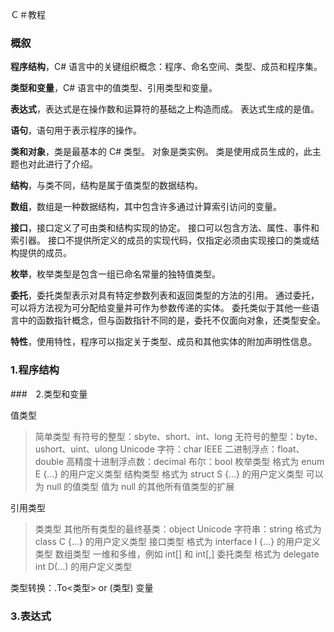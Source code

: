 Ｃ＃教程

### 概叙

**程序结构**，C# 语言中的关键组织概念：程序、命名空间、类型、成员和程序集。

**类型和变量**，C# 语言中的值类型、引用类型和变量。

**表达式**，表达式是在操作数和运算符的基础之上构造而成。 表达式生成的是值。

**语句**，语句用于表示程序的操作。

**类和对象**，类是最基本的 C# 类型。 对象是类实例。 类是使用成员生成的，此主题也对此进行了介绍。

**结构**，与类不同，结构是属于值类型的数据结构。

**数组**，数组是一种数据结构，其中包含许多通过计算索引访问的变量。

**接口**，接口定义了可由类和结构实现的协定。 接口可以包含方法、属性、事件和索引器。 接口不提供所定义的成员的实现代码，仅指定必须由实现接口的类或结构提供的成员。

**枚举**，枚举类型是包含一组已命名常量的独特值类型。

**委托**，委托类型表示对具有特定参数列表和返回类型的方法的引用。 通过委托，可以将方法视为可分配给变量并可作为参数传递的实体。 委托类似于其他一些语言中的函数指针概念，但与函数指针不同的是，委托不仅面向对象，还类型安全。

**特性**，使用特性，程序可以指定关于类型、成员和其他实体的附加声明性信息。

### 1.程序结构



###　2.类型和变量

值类型
> 简单类型
有符号的整型：sbyte、short、int、long
无符号的整型：byte、ushort、uint、ulong
Unicode 字符：char
IEEE 二进制浮点：float、double
高精度十进制浮点数：decimal
布尔：bool
枚举类型
格式为 enum E {...} 的用户定义类型
结构类型
格式为 struct S {...} 的用户定义类型
可以为 null 的值类型
值为 null 的其他所有值类型的扩展

引用类型
>类类型
其他所有类型的最终基类：object
Unicode 字符串：string
格式为 class C {...} 的用户定义类型
接口类型
格式为 interface I {...} 的用户定义类型
数组类型
一维和多维，例如 int[] 和 int[,]
委托类型
格式为 delegate int D(...) 的用户定义类型


类型转换：.To<类型> or (类型) 变量



### 3.表达式





